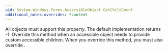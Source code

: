 ```yaml
---
uid: System.Windows.Forms.AccessibleObject.GetChildCount
additional_notes.overrides: *content
---
```


<p>All objects must support this property. The default implementation returns -1. Override this method when an accessible object needs to provide custom accessible children. When you override this method, you must also override <xref href="System.Windows.Forms.AccessibleObject.GetChild(System.Int32)"></xref>.</p>


